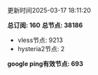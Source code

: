 更新时间2025-03-17 18:11:20

**总订阅: 160**
**总节点: 38186**
- vless节点: 9213
- hysteria2节点: 2

**google ping有效节点: 693**
